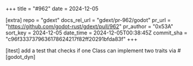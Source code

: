 +++
title = "#962"
date = 2024-12-05

[extra]
repo = "gdext"
docs_rel_url = "gdext/pr-962/godot"
pr_url = "https://github.com/godot-rust/gdext/pull/962"
pr_author = "0x53A"
sort_key = 2024-12-05
date_time = 2024-12-05T00:38:45Z
commit_sha = "c96f3337379636178624217f82ff20291bfda83f"
+++

[itest] add a test that checks if one Class can implement two traits via #[godot_dyn]
